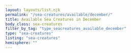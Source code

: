 ```yaml
---
layout: layouts/list.njk
permalink: "/sea-creatures/available/december/"
title: Available Sea Creatures in December
body_class: sea-creatures
filter_by_tag: "type_seacreatures_available_december"
type: "sea-creatures"
listing: "sea-creatures"
hemisphere: ""
---
```

